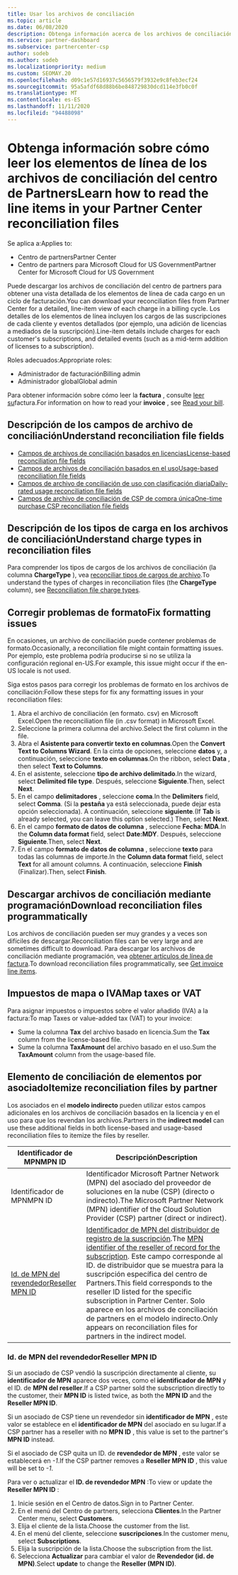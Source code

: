```yaml
---
title: Usar los archivos de conciliación
ms.topic: article
ms.date: 06/08/2020
description: Obtenga información acerca de los archivos de conciliación en el centro de Partners y cómo interpretar las vistas detalladas del artículo de línea de los cargos de un ciclo de facturación determinado.
ms.service: partner-dashboard
ms.subservice: partnercenter-csp
author: sodeb
ms.author: sodeb
ms.localizationpriority: medium
ms.custom: SEOMAY.20
ms.openlocfilehash: d09c1e57d16937c5656579f3932e9c8feb3ecf24
ms.sourcegitcommit: 95a5afdf68d88b6be848729830dcd114e3fb0c0f
ms.translationtype: MT
ms.contentlocale: es-ES
ms.lasthandoff: 11/11/2020
ms.locfileid: "94488098"
---
```

# <a name="learn-how-to-read-the-line-items-in-your-partner-center-reconciliation-files"></a><span data-ttu-id="b5213-103">Obtenga información sobre cómo leer los elementos de línea de los archivos de conciliación del centro de Partners</span><span class="sxs-lookup"><span data-stu-id="b5213-103">Learn how to read the line items in your Partner Center reconciliation files</span></span>

<span data-ttu-id="b5213-104">Se aplica a:</span><span class="sxs-lookup"><span data-stu-id="b5213-104">Applies to:</span></span>

- <span data-ttu-id="b5213-105">Centro de partners</span><span class="sxs-lookup"><span data-stu-id="b5213-105">Partner Center</span></span>
- <span data-ttu-id="b5213-106">Centro de partners para Microsoft Cloud for US Government</span><span class="sxs-lookup"><span data-stu-id="b5213-106">Partner Center for Microsoft Cloud for US Government</span></span>

<span data-ttu-id="b5213-107">Puede descargar los archivos de conciliación del centro de partners para obtener una vista detallada de los elementos de línea de cada cargo en un ciclo de facturación.</span><span class="sxs-lookup"><span data-stu-id="b5213-107">You can download your reconciliation files from Partner Center for a detailed, line-item view of each charge in a billing cycle.</span></span> <span data-ttu-id="b5213-108">Los detalles de los elementos de línea incluyen los cargos de las suscripciones de cada cliente y eventos detallados (por ejemplo, una adición de licencias a mediados de la suscripción).</span><span class="sxs-lookup"><span data-stu-id="b5213-108">Line-item details include charges for each customer's subscriptions, and detailed events (such as a mid-term addition of licenses to a subscription).</span></span>

<span data-ttu-id="b5213-109">Roles adecuados:</span><span class="sxs-lookup"><span data-stu-id="b5213-109">Appropriate roles:</span></span>

- <span data-ttu-id="b5213-110">Administrador de facturación</span><span class="sxs-lookup"><span data-stu-id="b5213-110">Billing admin</span></span>
- <span data-ttu-id="b5213-111">Administrador global</span><span class="sxs-lookup"><span data-stu-id="b5213-111">Global admin</span></span>

<span data-ttu-id="b5213-112">Para obtener información sobre cómo leer la **factura** , consulte [leer su](read-your-bill.md)factura.</span><span class="sxs-lookup"><span data-stu-id="b5213-112">For information on how to read your **invoice** , see [Read your bill](read-your-bill.md).</span></span>

## <a name="understand-reconciliation-file-fields"></a><span data-ttu-id="b5213-113">Descripción de los campos de archivo de conciliación</span><span class="sxs-lookup"><span data-stu-id="b5213-113">Understand reconciliation file fields</span></span>

- [<span data-ttu-id="b5213-114">Campos de archivos de conciliación basados en licencias</span><span class="sxs-lookup"><span data-stu-id="b5213-114">License-based reconciliation file fields</span></span>](license-based-recon-files.md)
- [<span data-ttu-id="b5213-115">Campos de archivos de conciliación basados en el uso</span><span class="sxs-lookup"><span data-stu-id="b5213-115">Usage-based reconciliation file fields</span></span>](usage-based-recon-files.md)
- [<span data-ttu-id="b5213-116">Campos de archivo de conciliación de uso con clasificación diaria</span><span class="sxs-lookup"><span data-stu-id="b5213-116">Daily-rated usage reconciliation file fields</span></span>](daily-rated-usage-recon-files.md)
- [<span data-ttu-id="b5213-117">Campos de archivo de conciliación de CSP de compra única</span><span class="sxs-lookup"><span data-stu-id="b5213-117">One-time purchase CSP reconciliation file fields</span></span>](modern-invoice-reconciliation-file.md)

## <a name="understand-charge-types-in-reconciliation-files"></a><span data-ttu-id="b5213-118">Descripción de los tipos de carga en los archivos de conciliación</span><span class="sxs-lookup"><span data-stu-id="b5213-118">Understand charge types in reconciliation files</span></span>

<span data-ttu-id="b5213-119">Para comprender los tipos de cargos de los archivos de conciliación (la columna **ChargeType** ), vea [reconciliar tipos de cargos de archivo](recon-file-charge-types.md).</span><span class="sxs-lookup"><span data-stu-id="b5213-119">To understand the types of charges in reconciliation files (the **ChargeType** column), see [Reconciliation file charge types](recon-file-charge-types.md).</span></span>

## <a name="fix-formatting-issues"></a><span data-ttu-id="b5213-120">Corregir problemas de formato</span><span class="sxs-lookup"><span data-stu-id="b5213-120">Fix formatting issues</span></span>

<span data-ttu-id="b5213-121">En ocasiones, un archivo de conciliación puede contener problemas de formato.</span><span class="sxs-lookup"><span data-stu-id="b5213-121">Occasionally, a reconciliation file might contain formatting issues.</span></span> <span data-ttu-id="b5213-122">Por ejemplo, este problema podría producirse si no se utiliza la configuración regional en-US.</span><span class="sxs-lookup"><span data-stu-id="b5213-122">For example, this issue might occur if the en-US locale is not used.</span></span>

<span data-ttu-id="b5213-123">Siga estos pasos para corregir los problemas de formato en los archivos de conciliación:</span><span class="sxs-lookup"><span data-stu-id="b5213-123">Follow these steps for fix any formatting issues in your reconciliation files:</span></span>

1. <span data-ttu-id="b5213-124">Abra el archivo de conciliación (en formato. csv) en Microsoft Excel.</span><span class="sxs-lookup"><span data-stu-id="b5213-124">Open the reconciliation file (in .csv format) in Microsoft Excel.</span></span>
2. <span data-ttu-id="b5213-125">Seleccione la primera columna del archivo.</span><span class="sxs-lookup"><span data-stu-id="b5213-125">Select the first column in the file.</span></span>
3. <span data-ttu-id="b5213-126">Abra el **Asistente para convertir texto en columnas**.</span><span class="sxs-lookup"><span data-stu-id="b5213-126">Open the **Convert Text to Columns Wizard**.</span></span> <span data-ttu-id="b5213-127">En la cinta de opciones, seleccione **datos** y, a continuación, seleccione **texto en columnas**.</span><span class="sxs-lookup"><span data-stu-id="b5213-127">On the ribbon, select **Data** , then select **Text to Columns**.</span></span>
4. <span data-ttu-id="b5213-128">En el asistente, seleccione **tipo de archivo delimitado**.</span><span class="sxs-lookup"><span data-stu-id="b5213-128">In the wizard, select **Delimited file type**.</span></span> <span data-ttu-id="b5213-129">Después, seleccione **Siguiente**.</span><span class="sxs-lookup"><span data-stu-id="b5213-129">Then, select **Next**.</span></span>
5. <span data-ttu-id="b5213-130">En el campo **delimitadores** , seleccione **coma**.</span><span class="sxs-lookup"><span data-stu-id="b5213-130">In the **Delimiters** field, select **Comma**.</span></span> <span data-ttu-id="b5213-131">(Si la **pestaña** ya está seleccionada, puede dejar esta opción seleccionada). A continuación, seleccione **siguiente**.</span><span class="sxs-lookup"><span data-stu-id="b5213-131">(If **Tab** is already selected, you can leave this option selected.) Then, select **Next**.</span></span>
6. <span data-ttu-id="b5213-132">En el campo **formato de datos de columna** , seleccione **Fecha: MDA**.</span><span class="sxs-lookup"><span data-stu-id="b5213-132">In the **Column data format** field, select **Date:MDY**.</span></span> <span data-ttu-id="b5213-133">Después, seleccione **Siguiente**.</span><span class="sxs-lookup"><span data-stu-id="b5213-133">Then, select **Next**.</span></span>
7. <span data-ttu-id="b5213-134">En el campo **formato de datos de columna** , seleccione **texto** para todas las columnas de importe.</span><span class="sxs-lookup"><span data-stu-id="b5213-134">In the **Column data format** field, select **Text** for all amount columns.</span></span> <span data-ttu-id="b5213-135">A continuación, seleccione **Finish** (Finalizar).</span><span class="sxs-lookup"><span data-stu-id="b5213-135">Then, select **Finish**.</span></span>

## <a name="download-reconciliation-files-programmatically"></a><span data-ttu-id="b5213-136">Descargar archivos de conciliación mediante programación</span><span class="sxs-lookup"><span data-stu-id="b5213-136">Download reconciliation files programmatically</span></span>

<span data-ttu-id="b5213-137">Los archivos de conciliación pueden ser muy grandes y a veces son difíciles de descargar.</span><span class="sxs-lookup"><span data-stu-id="b5213-137">Reconciliation files can be very large and are sometimes difficult to download.</span></span> <span data-ttu-id="b5213-138">Para descargar los archivos de conciliación mediante programación, vea [obtener artículos de línea de factura](/partner-center/develop/get-invoiceline-items).</span><span class="sxs-lookup"><span data-stu-id="b5213-138">To download reconciliation files programmatically, see [Get invoice line items](/partner-center/develop/get-invoiceline-items).</span></span>

## <a name="map-taxes-or-vat"></a><span data-ttu-id="b5213-139">Impuestos de mapa o IVA</span><span class="sxs-lookup"><span data-stu-id="b5213-139">Map taxes or VAT</span></span>

<span data-ttu-id="b5213-140">Para asignar impuestos o impuestos sobre el valor añadido (IVA) a la factura:</span><span class="sxs-lookup"><span data-stu-id="b5213-140">To map Taxes or value-added tax (VAT) to your invoice:</span></span>

- <span data-ttu-id="b5213-141">Sume la columna **Tax** del archivo basado en licencia.</span><span class="sxs-lookup"><span data-stu-id="b5213-141">Sum the **Tax** column from the license-based file.</span></span>
- <span data-ttu-id="b5213-142">Sume la columna **TaxAmount** del archivo basado en el uso.</span><span class="sxs-lookup"><span data-stu-id="b5213-142">Sum the **TaxAmount** column from the usage-based file.</span></span>

## <a name="itemize-reconciliation-files-by-partner"></a><span data-ttu-id="b5213-143">Elemento de conciliación de elementos por asociado</span><span class="sxs-lookup"><span data-stu-id="b5213-143">Itemize reconciliation files by partner</span></span>

<span data-ttu-id="b5213-144">Los asociados en el **modelo indirecto** pueden utilizar estos campos adicionales en los archivos de conciliación basados en la licencia y en el uso para que los revendan los archivos.</span><span class="sxs-lookup"><span data-stu-id="b5213-144">Partners in the **indirect model** can use these additional fields in both license-based and usage-based reconciliation files to itemize the files by reseller.</span></span>

| <span data-ttu-id="b5213-145">Identificador de MPN</span><span class="sxs-lookup"><span data-stu-id="b5213-145">MPN ID</span></span> | <span data-ttu-id="b5213-146">Descripción</span><span class="sxs-lookup"><span data-stu-id="b5213-146">Description</span></span> |
| ------ | ----------- |
| <span data-ttu-id="b5213-147">Identificador de MPN</span><span class="sxs-lookup"><span data-stu-id="b5213-147">MPN ID</span></span> | <span data-ttu-id="b5213-148">Identificador Microsoft Partner Network (MPN) del asociado del proveedor de soluciones en la nube (CSP) (directo o indirecto).</span><span class="sxs-lookup"><span data-stu-id="b5213-148">The Microsoft Partner Network (MPN) identifier of the Cloud Solution Provider (CSP) partner (direct or indirect).</span></span> |
| [<span data-ttu-id="b5213-149">Id. de MPN del revendedor</span><span class="sxs-lookup"><span data-stu-id="b5213-149">Reseller MPN ID</span></span>](#reseller-mpn-id) | <span data-ttu-id="b5213-150">[Identificador de MPN del distribuidor de registro de la suscripción](#reseller-mpn-id).</span><span class="sxs-lookup"><span data-stu-id="b5213-150">The [MPN identifier of the reseller of record for the subscription](#reseller-mpn-id).</span></span> <span data-ttu-id="b5213-151">Este campo corresponde al ID. de distribuidor que se muestra para la suscripción específica del centro de Partners.</span><span class="sxs-lookup"><span data-stu-id="b5213-151">This field corresponds to the reseller ID listed for the specific subscription in Partner Center.</span></span> <span data-ttu-id="b5213-152">Solo aparece en los archivos de conciliación de partners en el modelo indirecto.</span><span class="sxs-lookup"><span data-stu-id="b5213-152">Only appears on reconciliation files for partners in the indirect model.</span></span> |

### <a name="reseller-mpn-id"></a><span data-ttu-id="b5213-153">Id. de MPN del revendedor</span><span class="sxs-lookup"><span data-stu-id="b5213-153">Reseller MPN ID</span></span>

<span data-ttu-id="b5213-154">Si un asociado de CSP vendió la suscripción directamente al cliente, su **identificador de MPN** aparece dos veces, como el **identificador de MPN** y el ID. de **MPN del reseller**.</span><span class="sxs-lookup"><span data-stu-id="b5213-154">If a CSP partner sold the subscription directly to the customer, their **MPN ID** is listed twice, as both the **MPN ID** and the **Reseller MPN ID**.</span></span>

<span data-ttu-id="b5213-155">Si un asociado de CSP tiene un revendedor sin **identificador de MPN** , este valor se establece en el **identificador de MPN** del asociado en su lugar.</span><span class="sxs-lookup"><span data-stu-id="b5213-155">If a CSP partner has a reseller with no **MPN ID** , this value is set to the partner's **MPN ID** instead.</span></span>

<span data-ttu-id="b5213-156">Si el asociado de CSP quita un ID. de **revendedor de MPN** , este valor se establecerá en *-1*.</span><span class="sxs-lookup"><span data-stu-id="b5213-156">If the CSP partner removes a **Reseller MPN ID** , this value will be set to *-1*.</span></span>

<span data-ttu-id="b5213-157">Para ver o actualizar el **ID. de revendedor MPN** :</span><span class="sxs-lookup"><span data-stu-id="b5213-157">To view or update the **Reseller MPN ID** :</span></span>

1. <span data-ttu-id="b5213-158">Inicie sesión en el Centro de datos.</span><span class="sxs-lookup"><span data-stu-id="b5213-158">Sign in to Partner Center.</span></span>
2. <span data-ttu-id="b5213-159">En el menú del Centro de partners, selecciona **Clientes**.</span><span class="sxs-lookup"><span data-stu-id="b5213-159">In the Partner Center menu, select **Customers**.</span></span>
3. <span data-ttu-id="b5213-160">Elija el cliente de la lista.</span><span class="sxs-lookup"><span data-stu-id="b5213-160">Choose the customer from the list.</span></span>
4. <span data-ttu-id="b5213-161">En el menú del cliente, seleccione **suscripciones**.</span><span class="sxs-lookup"><span data-stu-id="b5213-161">In the customer menu, select **Subscriptions**.</span></span>
5. <span data-ttu-id="b5213-162">Elija la suscripción de la lista.</span><span class="sxs-lookup"><span data-stu-id="b5213-162">Choose the subscription from the list.</span></span>
6. <span data-ttu-id="b5213-163">Selecciona **Actualizar** para cambiar el valor de **Revendedor (id. de MPN)**.</span><span class="sxs-lookup"><span data-stu-id="b5213-163">Select **update** to change the **Reseller (MPN ID)**.</span></span>